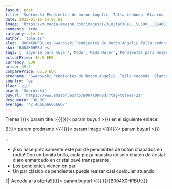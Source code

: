 ```yaml
---
layout: post
title: 'Swarovski Pendientes de botón Angelic  Talla redonda  Blancos  Baño de rodio'
date: 2023-01-16 14:07:01
image: 'https://m.media-amazon.com/images/I/31o2iarXReL._SL500_._SL400_.jpg'
comments: true
category: ofertas
author: 'tole.es'
slug: 'B004X0HPBU-es Swarovski Pendientes de botón Angelic Talla redonda...'
sku: 'B004X0HPBU-es'
tags: [ 'Joyería para mujer','Moda','Moda Mujer','Pendientes para mujer','swarovski','🇪🇸', ]
actualPrice: 45.5 EUR
currency: EUR
price: 45.5
comparePrice: 65.0 EUR
prodname: 'Swarovski Pendientes de botón Angelic  Talla redonda  Blancos  Baño de rodio'
country: 'es'
flag: '🇪🇸'
brand: 'Swarovski'
buyurl: 'https://www.amazon.es/dp/B004X0HPBU/?tag=tolees-21'
descuento: '30.00'
average: '42.4666666666667'
---
```


Tienes [{{< param title >}}]({{< param buyurl >}}) en el siguiente enlace!

[![{{< param prodname >}}]({{< param image >}})]({{< param buyurl >}})

ℹ️:

- ¡Eso hace precisamente este par de pendientes de botón chapados en rodio! Con un bonito brillo, cada pieza muestra un solo chatón de cristal claro enmarcado en cristal pavé transparente
- Los pendientes vienen en par
- Un par clásico de pendientes puede realzar casi cualquier atuendo

[🛒 Accede a la oferta!!]({{< param buyurl >}})
{{<world>}}B004X0HPBU{{</world>}}
